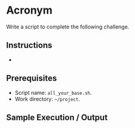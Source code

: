 # Acronym

Write a script to complete the following challenge.

## Instructions

- 

## Prerequisites

- Script name: `all_your_base.sh`.
- Work directory: `~/project`.

## Sample Execution / Output
